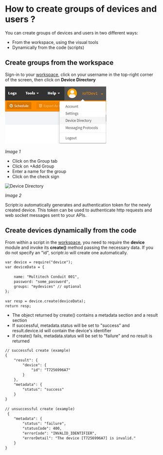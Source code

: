 # How to create groups of devices and users ?

You can create groups of devices and users in two different ways:
- From the workspace, using the visual tools
- Dynamically from the code (scripts)

## Create groups from the workspace

Sign-in to your [workspace](https://www.scriptr.io/workspace), click on your username in the top-right corner of the screen, 
then  click on **Device Directory**

![Device Directory](./images/device_directory.png)

*Image 1*

- Click on the Group tab
- Click on +Add Group
- Enter a name for the group
- Click on the check sign

![Device Directory](./images/new_group.png)

*Image 2*

Scriptr.io automatically generates and authentication token for the newly created device. 
This token can be used to authenticate http requests and web socket messages sent to your APIs.

## Create devices dynamically from the code

From within a script in the [workspace](https://www.scriptr.io/workspace), you need to require the **device** module and invoke its **create()** method passing the necessary data. If you do not specify an "id", scriptr.io will create one automatically.

```
var device = require("device");
var deviceData = {
    
    name: "Multitech Conduit 001",
    password: "some_password",
    groups: "mydevices" // optional
};

var resp = device.create(deviceData);
return resp;
```
- The object returned by create() contains a metadata section and a result section
- If successful, metadata.status will be set to "success" and result.device.id will contain the device's identifier
- If create() fails, metadata.status will be set to "failure" and no result is returned
```
// successful create (example)
{
	"result": {
		"device": {
			"id": "T7256996A7"
		}
	},
	"metadata": {
		"status": "success"
	}
}

// unsuccessful create (example)
 {
	"metadata": {
		"status": "failure",
		"statusCode": 400,
		"errorCode": "INVALID_IDENTIFIER",
		"errorDetail": "The device [T7256996A7] is invalid."
	}
}
```
